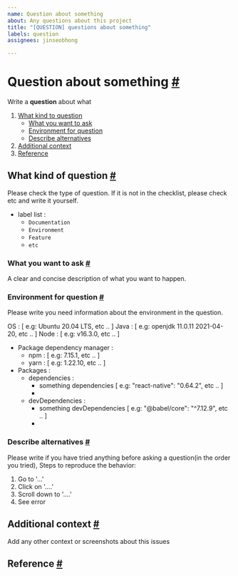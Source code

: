 ```yaml
---
name: Question about something
about: Any questions about this project
title: "[QUESTION] questions about something"
labels: question
assignees: jinseobhong

---
```


# Question about something <a href="#question-about-something" id="question-about-something">#</a>

Write a **question** about what

1. [What kind to question](#what-kind-of-question)
    - [What you want to ask](#what-you-want-to-ask)
    - [Environment for question](#environment-for-question)
    - [Describe alternatives](#describe-alternatives)
2. [Additional context](#additional-context)
3. [Reference](#reference)

## What kind of question <a href="#what-kind-of-question" id="what-kind-of-question">#</a>

Please check the type of question. If it is not in the checklist, please check etc and write it yourself.
- label list :
   - `Documentation`
   - `Environment`
   - `Feature`
   - `etc`

### What you want to ask <a href="#what-you-want-to-ask" id="what-you-want-to-ask">#</a>

A clear and concise description of what you want to happen.

### Environment for question <a href="#environment-for-question" id="environment-for-question">#</a>

Please write you need information about the environment in the question.

OS : [ e.g: Ubuntu 20.04 LTS, etc .. ]
Java : [ e.g: openjdk 11.0.11 2021-04-20, etc .. ]
Node : [ e.g: v16.3.0, etc .. ]
   - Package dependency manager :
      - npm : [ e.g: 7.15.1, etc .. ]
      - yarn : [ e.g: 1.22.10, etc .. ]
   - Packages :
      - dependencies :
         - something dependencies [ e.g: "react-native": "0.64.2", etc .. ]
         -
      - devDependencies :
         - something devDependencies [ e.g: "@babel/core": "^7.12.9", etc .. ]
         -

### Describe alternatives <a href="#describe-alternatives" id="describe-alternatives">#</a>

Please write if you have tried anything before asking a question(in the order you tried), Steps to reproduce the behavior:
1. Go to '...'
2. Click on '....'
3. Scroll down to '....'
4. See error

## Additional context <a href="#additional-context" id="additional-context">#</a>

Add any other context or screenshots about this issues

## Reference <a href="#reference" id="reference">#</a>

